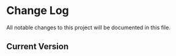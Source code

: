# Change Log

All notable changes to this project will be documented in this file.

## Current Version
